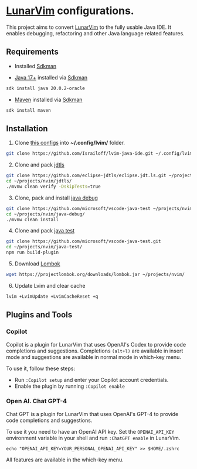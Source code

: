 # [LunarVim](https://www.lunarvim.org/) configurations.

This project aims to convert [LunarVim](https://www.lunarvim.org/) to the fully usable Java IDE. It enables debugging, refactoring and other Java language related features.

## Requirements

- Installed [Sdkman](https://sdkman.io/)

- [Java 17+](https://sdkman.io/jdks) installed via [Sdkman](https://sdkman.io/) 

```bash
sdk install java 20.0.2-oracle
```

- [Maven](https://sdkman.io/sdks#maven) installed via [Sdkman](https://sdkman.io/)

```bash
sdk install maven
```

## Installation

1. Clone [this configs](https://github.com/Israiloff/lvim-java-ide) into **~/.config/lvim/** folder.

```bash
git clone https://github.com/Israiloff/lvim-java-ide.git ~/.config/lvim/
```

2. Clone and pack [jdtls](https://github.com/eclipse-jdtls/eclipse.jdt.ls)

```bash
git clone https://github.com/eclipse-jdtls/eclipse.jdt.ls.git ~/projects/nvim/jdtls/
cd ~/projects/nvim/jdtls/
./mvnw clean verify -DskipTests=true
```

3. Clone, pack and install [java debug](https://github.com/microsoft/java-debug)

```bash
git clone https://github.com/microsoft/vscode-java-test ~/projects/nvim/java-test/
cd ~/projects/nvim/java-debug/
./mvnw clean install
```

4. Clone and pack [java test](https://github.com/microsoft/vscode-java-test)

```bash
git clone https://github.com/microsoft/vscode-java-test.git
cd ~/projects/nvim/java-test/
npm run build-plugin
```

5. Download [Lombok](https://projectlombok.org/)

```bash
wget https://projectlombok.org/downloads/lombok.jar ~/projects/nvim/
```

6. Update Lvim and clear cache

```bash
lvim +LvimUpdate +LvimCacheReset +q
```

## Plugins and Tools

### Copilot
Copilot is a plugin for LunarVim that uses OpenAI's Codex to provide code completions and suggestions. 
Completions `(alt+l)` are available in insert mode and suggestions are available in normal mode in which-key menu.

To use it, follow these steps:
- Run `:Copilot setup` and enter your Copilot account credentials.
- Enable the plugin by running `:Copilot enable`

### Open AI. Chat GPT-4
Chat GPT is a plugin for LunarVim that uses OpenAI's GPT-4 to provide code completions and suggestions.

To use it you need to have an OpenAI API key. Set the `OPENAI_API_KEY` environment variable in your shell and run `:ChatGPT enable` in LunarVim.


```shell
echo "OPENAI_API_KEY=YOUR_PERSONAL_OPENAI_API_KEY" >> $HOME/.zshrc
```

All features are available in the which-key menu.
